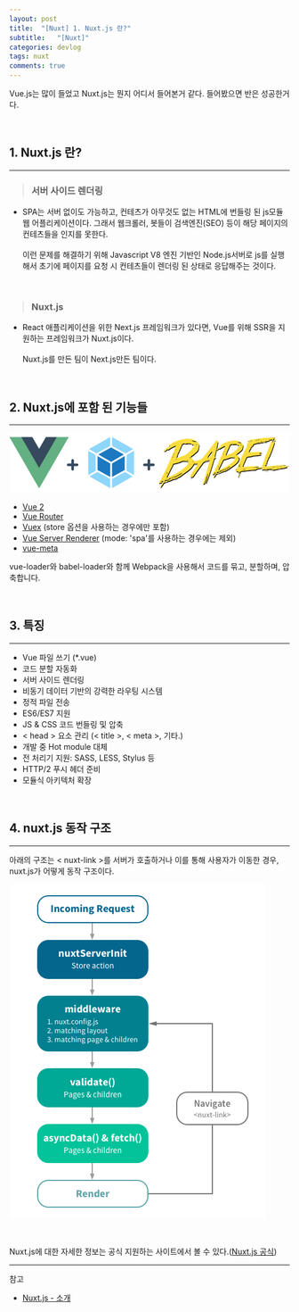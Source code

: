 ```yaml
---
layout: post
title:  "[Nuxt] 1. Nuxt.js 란?"
subtitle:   "[Nuxt]"
categories: devlog
tags: nuxt
comments: true
---
```


Vue.js는 많이 들었고 Nuxt.js는 뭔지 어디서 들어본거 같다. 들어봤으면 반은 성공한거다.

<br>


## 1. Nuxt.js 란?
---

> ### 서버 사이드 렌더링
 - SPA는 서버 없이도 가능하고, 컨테츠가 아무것도 없는 HTML에 번들링 된 js모듈 웹 어플리케이션이다. 그래서 웹크롤러, 봇들이 검색엔진(SEO) 등이 해당 페이지의 컨테츠들을 인지를 못한다.<br>  
 이런 문제를 해결하기 위해 Javascript V8 엔진 기반인 Node.js서버로 js를 실행해서 초기에 페이지를 요청 시 컨테츠들이 렌더링 된 상태로 응답해주는 것이다.

<br>


> ### Nuxt.js
 - React 애플리케이션을 위한 Next.js 프레임워크가 있다면,
Vue를 위해 SSR을 지원하는 프레임워크가 Nuxt.js이다.<br>  
Nuxt.js를 만든 팀이 Next.js만든 팀이다.

<br>


## 2. Nuxt.js에 포함 된 기능들
---

[![What is Nuxt-s1](/assets/img/devlog/201811/2018-11-15-What-is-Nuxt-s1.png)]()

- [Vue 2](https://vuejs.org/)
- [Vue Router](https://router.vuejs.org/en/)
- [Vuex](https://vuex.vuejs.org/guide/) (store 옵션을 사용하는 경우에만 포함)
- [Vue Server Renderer](https://ssr.vuejs.org/) (mode: 'spa'를 사용하는 경우에는 제외)
- [vue-meta](https://github.com/declandewet/vue-meta)

vue-loader와 babel-loader와 함께 Webpack을 사용해서 코드를 묶고, 분할하며, 압축합니다.

<br>


## 3. 특징
---

- Vue 파일 쓰기 (*.vue)
- 코드 분할 자동화
- 서버 사이드 렌더링
- 비동기 데이터 기반의 강력한 라우팅 시스템
- 정적 파일 전송
- ES6/ES7 지원
- JS & CSS 코드 번들링 및 압축
- < head > 요소 관리 (< title >, < meta >, 기타.)
- 개발 중 Hot module 대체
- 전 처리기 지원: SASS, LESS, Stylus 등
- HTTP/2 푸시 헤더 준비
- 모듈식 아키텍처 확장

<br>


## 4. nuxt.js 동작 구조
---

아래의 구조는 < nuxt-link >를 서버가 호출하거나 이를 통해 사용자가 이동한 경우, nuxt.js가 어떻게 동작 구조이다.

[![What is Nuxt-s2](/assets/img/devlog/201811/2018-11-15-What-is-Nuxt-s2.png)]()

<br>

Nuxt.js에 대한 자세한 정보는 공식 지원하는 사이트에서 볼 수 있다.([Nuxt.js 공식](https://ko.nuxtjs.org/guide/))

---
참고

+ [Nuxt.js - 소개](https://ko.nuxtjs.org/guide/)